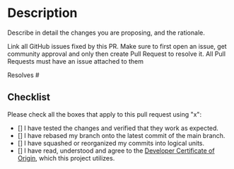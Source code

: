 # Description

Describe in detail the changes you are proposing, and the rationale.

Link all GitHub issues fixed by this PR.
Make sure to first open an issue, get community approval and only then create Pull Request to resolve it.
All Pull Requests must have an issue attached to them

Resolves #

## Checklist

Please check all the boxes that apply to this pull request using "x":

- []  I have tested the changes and verified that they work as expected.
- []  I have rebased my branch onto the latest commit of the main branch.
- []  I have squashed or reorganized my commits into logical units.
- []  I have read, understood and agree to the [Developer Certificate of Origin](../blob/main/DCO.md), which this project utilizes.
